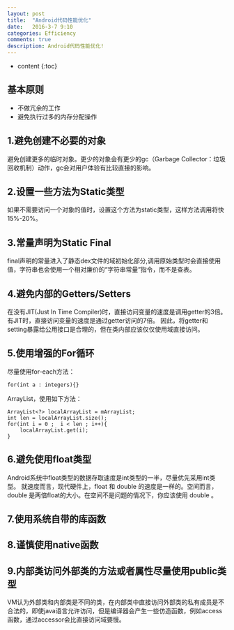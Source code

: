 ```yaml
---
layout: post
title:  "Android代码性能优化"
date:   2016-3-7 9:10
categories: Efficiency
comments: true
description: Android代码性能优化!
---
```


* content
{:toc}

## 基本原则

- 不做亢余的工作
- 避免执行过多的内存分配操作

## 1.避免创建不必要的对象

避免创建更多的临时对象。更少的对象会有更少的gc（Garbage Collector：垃圾回收机制）动作，gc会对用户体验有比较直接的影响。

## 2.设置一些方法为Static类型
 
如果不需要访问一个对象的值时，设置这个方法为static类型，这样方法调用将快15%-20%。

## 3.常量声明为Static Final

final声明的常量进入了静态dex文件的域初始化部分,调用原始类型时会直接使用值，字符串也会使用一个相对廉价的“字符串常量”指令，而不是查表。

## 4.避免内部的Getters/Setters

在没有JIT(Just In Time Compiler)时，直接访问变量的速度是调用getter的3倍。有JIT时，直接访问变量的速度是通过getter访问的7倍。
因此，将getter和setting暴露给公用接口是合理的，但在类内部应该仅仅使用域直接访问。

## 5.使用增强的For循环

尽量使用for-each方法：

	for(int a : integers){}

ArrayList，使用如下方法：

	ArrayList<?> localArrayList = mArrayList;
	int len = localArrayList.size();
	for(int i = 0 ;  i < len ; i++){
		localArrayList.get(i);
	}

## 6.避免使用float类型

Android系统中float类型的数据存取速度是int类型的一半，尽量优先采用int类型。
就速度而言，现代硬件上，float 和 double 的速度是一样的。空间而言，double 是两倍float的大小。在空间不是问题的情况下，你应该使用 double 。

## 7.使用系统自带的库函数

## 8.谨慎使用native函数

## 9.内部类访问外部类的方法或者属性尽量使用public类型

VM认为外部类和内部类是不同的类，在内部类中直接访问外部类的私有成员是不合法的，即使java语言允许访问，但是编译器会产生一些仿造函数，例如access函数，通过accessor会比直接访问域要慢。